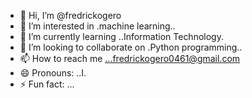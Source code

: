 - 👋 Hi, I’m @fredrickogero
- 👀 I’m interested in .machine learning..
- 🌱 I’m currently learning ..Information Technology.
- 💞️ I’m looking to collaborate on .Python programming..
- 📫 How to reach me ...fredrickogero0461@gmail.com
- 😄 Pronouns: ..I.
- ⚡ Fun fact: ...

<!---
fredrickogero/fredrickogero is a ✨ special ✨ repository because its `README.md` (this file) appears on your GitHub profile.
You can click the Preview link to take a look at your changes.
--->
